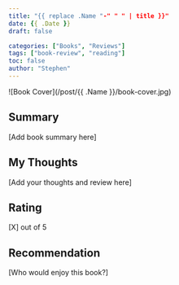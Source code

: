 ```yaml
---
title: "{{ replace .Name "-" " " | title }}"
date: {{ .Date }}
draft: false

categories: ["Books", "Reviews"]
tags: ["book-review", "reading"]
toc: false
author: "Stephen"
---
```


![Book Cover](/post/{{ .Name }}/book-cover.jpg)

## Summary

[Add book summary here]

## My Thoughts

[Add your thoughts and review here]

## Rating

[X] out of 5

## Recommendation

[Who would enjoy this book?]
